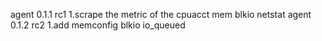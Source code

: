 agent 0.1.1 rc1
1.scrape the metric of the cpuacct mem blkio netstat
agent 0.1.2 rc2
1.add memconfig blkio io_queued
